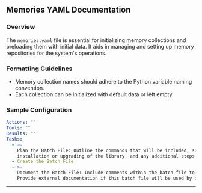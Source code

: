 ## **Memories YAML Documentation**

### **Overview**

The `memories.yaml` file is essential for initializing memory collections and preloading them with initial data. It aids in managing and setting up memory repositories for the system's operations.

### **Formatting Guidelines**

- Memory collection names should adhere to the Python variable naming convention.
- Each collection can be initialized with default data or left empty.

### **Sample Configuration**

```yaml
Actions: ""
Tools: ""
Results: ""
Tasks:
  - >-
    Plan the Batch File: Outline the commands that will be included, such as activation of a virtual environment,
    installation or upgrading of the library, and any additional steps like running tests.
  - Create the Batch File
  - >-
    Document the Batch File: Include comments within the batch file to explain what each command does. 
    Provide external documentation if this batch file will be used by other team members.
```

---